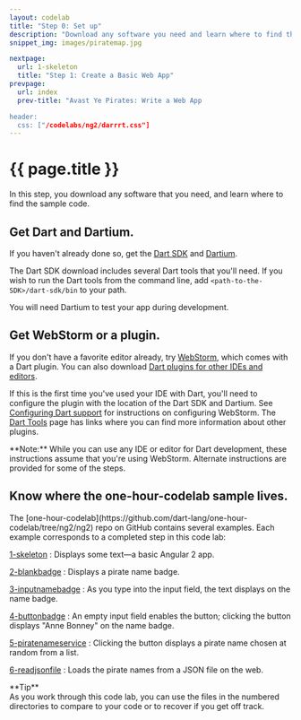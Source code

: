 ```yaml
---
layout: codelab
title: "Step 0: Set up"
description: "Download any software you need and learn where to find the sample code."
snippet_img: images/piratemap.jpg

nextpage:
  url: 1-skeleton
  title: "Step 1: Create a Basic Web App"
prevpage:
  url: index
  prev-title: "Avast Ye Pirates: Write a Web App

header:
  css: ["/codelabs/ng2/darrrt.css"]
---
```


# {{ page.title }}

In this step, you download any software that you need,
and learn where to find the sample code.

## <i class="fa fa-anchor"> </i> Get Dart and Dartium.

<div class="trydart-step-details" markdown="1">

If you haven't already done so, get the [Dart SDK](/downloads/)
and [Dartium](/tools/dartium/#getting-dartium).

The Dart SDK download includes several Dart tools that you'll need.
If you wish to run the Dart tools from the command line, add
`<path-to-the-SDK>/dart-sdk/bin` to your path.

You will need Dartium to test your app during development.
</div>

## <i class="fa fa-anchor"> </i> Get WebStorm or a plugin.

<div class="trydart-step-details" markdown="1">

If you don't have a favorite editor already, try
[WebStorm](https://confluence.jetbrains.com/display/WI/Getting+started+with+Dart),
which comes with a Dart plugin. You can also download
[Dart plugins for other IDEs and editors](/tools/).

If this is the first time you've used your IDE with Dart, you'll
need to configure the plugin with the location of the Dart SDK and
Dartium. See
[Configuring Dart support](/tools/webstorm/#configuring-dart-support)
for instructions on configuring WebStorm. The
[Dart Tools](/tools/) page has links where you can find more information
about other plugins.

<aside class="alert alert-info" markdown="1">
**Note:**
While you can use any IDE or editor for Dart development,
these instructions assume that you're using WebStorm.
Alternate instructions are provided for some of the steps.
</aside>

</div>

## <i class="fa fa-anchor"> </i> Know where the one-hour-codelab sample lives.

<div class="trydart-step-details" markdown="1">
The [one-hour-codelab](https://github.com/dart-lang/one-hour-codelab/tree/ng2/ng2)
repo on GitHub contains several examples.
Each example corresponds to a completed step in this code lab:

[1-skeleton](https://github.com/dart-lang/one-hour-codelab/tree/ng2/ng2/1-skeleton)
: Displays some text&mdash;a basic Angular 2 app.

[2-blankbadge](https://github.com/dart-lang/one-hour-codelab/tree/ng2/ng2/2-blankbadge)
: Displays a pirate name badge.

[3-inputnamebadge](https://github.com/dart-lang/one-hour-codelab/tree/ng2/ng2/3-inputnamebadge)
: As you type into the input field,
  the text displays on the name badge.

[4-buttonbadge](https://github.com/dart-lang/one-hour-codelab/tree/ng2/ng2/4-buttonbadge)
: An empty input field enables the button;
  clicking the button displays "Anne Bonney" on the name badge.

[5-piratenameservice](https://github.com/dart-lang/one-hour-codelab/tree/ng2/ng2/5-piratenameservice)
: Clicking the button displays a pirate name chosen at random from a list.

[6-readjsonfile](https://github.com/dart-lang/one-hour-codelab/tree/ng2/ng2/6-readjsonfile)
: Loads the pirate names from a JSON file on the web.

<aside class="alert alert-success" markdown="1">
<i class="fa fa-lightbulb-o"> </i> **Tip** <br>
As you work through this code lab,
you can use the files in the numbered directories to compare to your code
or to recover if you get off track.
</aside>

</div>
